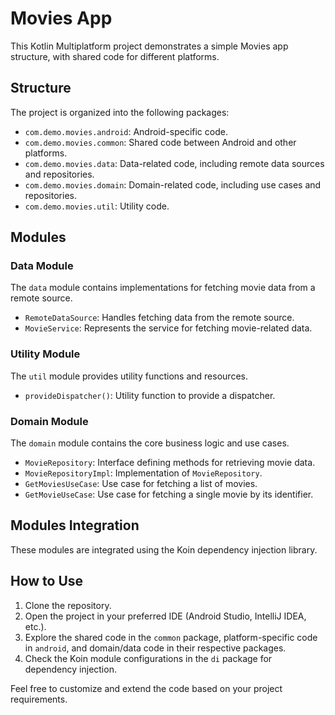 # Movies App

This Kotlin Multiplatform project demonstrates a simple Movies app structure, with shared code for different platforms.

## Structure

The project is organized into the following packages:

- `com.demo.movies.android`: Android-specific code.
- `com.demo.movies.common`: Shared code between Android and other platforms.
- `com.demo.movies.data`: Data-related code, including remote data sources and repositories.
- `com.demo.movies.domain`: Domain-related code, including use cases and repositories.
- `com.demo.movies.util`: Utility code.

## Modules

### Data Module

The `data` module contains implementations for fetching movie data from a remote source.

- `RemoteDataSource`: Handles fetching data from the remote source.
- `MovieService`: Represents the service for fetching movie-related data.

### Utility Module

The `util` module provides utility functions and resources.

- `provideDispatcher()`: Utility function to provide a dispatcher.

### Domain Module

The `domain` module contains the core business logic and use cases.

- `MovieRepository`: Interface defining methods for retrieving movie data.
- `MovieRepositoryImpl`: Implementation of `MovieRepository`.
- `GetMoviesUseCase`: Use case for fetching a list of movies.
- `GetMovieUseCase`: Use case for fetching a single movie by its identifier.

## Modules Integration

These modules are integrated using the Koin dependency injection library.

## How to Use

1. Clone the repository.
2. Open the project in your preferred IDE (Android Studio, IntelliJ IDEA, etc.).
3. Explore the shared code in the `common` package, platform-specific code in `android`, and domain/data code in their respective packages.
4. Check the Koin module configurations in the `di` package for dependency injection.

Feel free to customize and extend the code based on your project requirements.

